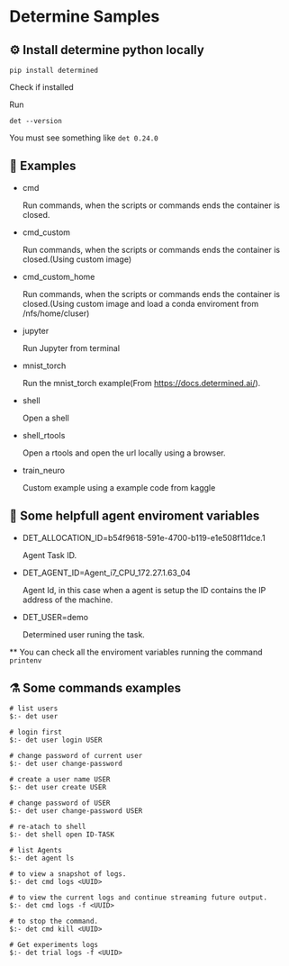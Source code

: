 # Determine Samples


## :gear: Install determine python locally


```
pip install determined
```

Check if installed

Run 
```
det --version
```

You must see something like  `det 0.24.0`


## :rocket: Examples

- cmd

    Run commands, when the scripts or commands ends the container is closed.

- cmd_custom

    Run commands, when the scripts or commands ends the container is closed.(Using custom image)

- cmd_custom_home

    Run commands, when the scripts or commands ends the container is closed.(Using custom image and load a conda enviroment from /nfs/home/cluser)

- jupyter

    Run Jupyter from terminal

- mnist_torch

    Run the mnist_torch example(From https://docs.determined.ai/).

- shell

    Open a shell

- shell_rtools

    Open a rtools and open the url locally using a browser.

- train_neuro

    Custom example using a example code from kaggle

## :dart: Some helpfull agent enviroment variables

- DET_ALLOCATION_ID=b54f9618-591e-4700-b119-e1e508f11dce.1

    Agent Task ID.

- DET_AGENT_ID=Agent_i7_CPU_172.27.1.63_04

    Agent Id, in this case when a agent is setup the ID contains the IP address of the machine.

- DET_USER=demo

    Determined user runing the task.

** You can check all the enviroment variables running the command `printenv`

## :alembic: Some commands examples

```
# list users
$:- det user

# login first
$:- det user login USER

# change password of current user
$:- det user change-password

# create a user name USER
$:- det user create USER

# change password of USER
$:- det user change-password USER

# re-atach to shell
$:- det shell open ID-TASK 

# list Agents
$:- det agent ls

# to view a snapshot of logs.
$:- det cmd logs <UUID> 

# to view the current logs and continue streaming future output.
$:- det cmd logs -f <UUID> 

# to stop the command.
$:- det cmd kill <UUID> 

# Get experiments logs
$:- det trial logs -f <UUID> 
```
